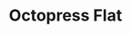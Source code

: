 ---
title: Octopress Flat
slug: octopress flat
github_link: http://github.com/alexharris/octopress-flat/
demo_preview: https://github.com/alexharris/octopress-flat/
demo_screenshot: 
description: Theme inspired by "flat" UI
---